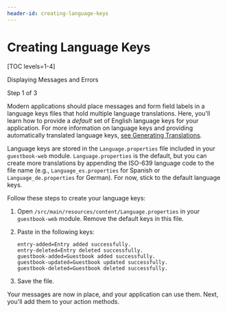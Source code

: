 ```yaml
---
header-id: creating-language-keys
---
```


# Creating Language Keys

[TOC levels=1-4]

<div class="learn-path-step row">
    <p id="stepTitle">Displaying Messages and Errors</p><p>Step 1 of 3</p>
</div>

Modern applications should place messages and form field labels in a language
keys files that hold multiple language translations. Here, you'll learn how to
provide a *default* set of English language keys for your application. For more
information on language keys and providing automatically translated language
keys, 
[see Generating Translations](/docs/7-2/frameworks/-/knowledge_base/f/automatically-generating-translations).

Language keys are stored in the `Language.properties` file included in your 
`guestbook-web` module. `Language.properties` is the default, but you can create 
more translations by appending the ISO-639 language code to the file name
(e.g., `Language_es.properties` for Spanish or `Language_de.properties` for
German). For now, stick to the default language keys. 

Follow these steps to create your language keys:

1.  Open `/src/main/resources/content/Language.properties` in your 
    `guestbook-web` module. Remove the default keys in this file. 

2.  Paste in the following keys: 

    ```properties
    entry-added=Entry added successfully.
    entry-deleted=Entry deleted successfully.
    guestbook-added=Guestbook added successfully.
    guestbook-updated=Guestbook updated successfully.
    guestbook-deleted=Guestbook deleted successfully.
    ```

3.  Save the file. 

Your messages are now in place, and your application can use them. Next, you'll 
add them to your action methods. 
